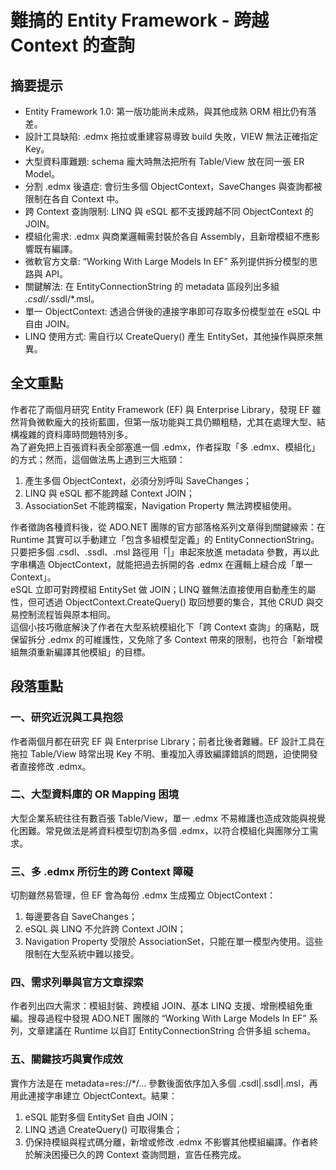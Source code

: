 # 難搞的 Entity Framework ‑ 跨越 Context 的查詢

## 摘要提示
- Entity Framework 1.0: 第一版功能尚未成熟，與其他成熟 ORM 相比仍有落差。  
- 設計工具缺陷: .edmx 拖拉或重建容易導致 build 失敗，VIEW 無法正確指定 Key。  
- 大型資料庫難題: schema 龐大時無法把所有 Table/View 放在同一張 ER Model。  
- 分割 .edmx 後遺症: 會衍生多個 ObjectContext，SaveChanges 與查詢都被限制在各自 Context 中。  
- 跨 Context 查詢限制: LINQ 與 eSQL 都不支援跨越不同 ObjectContext 的 JOIN。  
- 模組化需求: .edmx 與商業邏輯需封裝於各自 Assembly，且新增模組不應影響既有編譯。  
- 微軟官方文章: “Working With Large Models In EF” 系列提供拆分模型的思路與 API。  
- 關鍵解法: 在 EntityConnectionString 的 metadata 區段列出多組 *.csdl/*.ssdl/*.msl。  
- 單一 ObjectContext: 透過合併後的連接字串即可存取多份模型並在 eSQL 中自由 JOIN。  
- LINQ 使用方式: 需自行以 CreateQuery<T>() 產生 EntitySet，其他操作與原來無異。  

## 全文重點
作者花了兩個月研究 Entity Framework (EF) 與 Enterprise Library，發現 EF 雖然背負微軟龐大的技術藍圖，但第一版功能與工具仍顯粗糙，尤其在處理大型、結構複雜的資料庫時問題特別多。  
為了避免把上百張資料表全部塞進一個 .edmx，作者採取「多 .edmx、模組化」的方式；然而，這個做法馬上遇到三大瓶頸：  
1) 產生多個 ObjectContext，必須分別呼叫 SaveChanges；  
2) LINQ 與 eSQL 都不能跨越 Context JOIN；  
3) AssociationSet 不能跨檔案，Navigation Property 無法跨模組使用。  

作者徵詢各種資料後，從 ADO.NET 團隊的官方部落格系列文章得到關鍵線索：在 Runtime 其實可以手動建立「包含多組模型定義」的 EntityConnectionString。只要把多個 .csdl、.ssdl、.msl 路徑用「|」串起來放進 metadata 參數，再以此字串構造 ObjectContext，就能把過去拆開的各 .edmx 在邏輯上縫合成「單一 Context」。  
eSQL 立即可對跨模組 EntitySet 做 JOIN；LINQ 雖無法直接使用自動產生的屬性，但可透過 ObjectContext.CreateQuery<T>() 取回想要的集合，其他 CRUD 與交易控制流程皆與原本相同。  
這個小技巧徹底解決了作者在大型系統模組化下「跨 Context 查詢」的痛點，既保留拆分 .edmx 的可維護性，又免除了多 Context 帶來的限制，也符合「新增模組無須重新編譯其他模組」的目標。

## 段落重點
### 一、研究近況與工具抱怨
作者兩個月都在研究 EF 與 Enterprise Library；前者比後者難纏。EF 設計工具在拖拉 Table/View 時常出現 Key 不明、重複加入導致編譯錯誤的問題，迫使開發者直接修改 .edmx。

### 二、大型資料庫的 OR Mapping 困境
大型企業系統往往有數百張 Table/View，單一 .edmx 不易維護也造成效能與視覺化困難。常見做法是將資料模型切割為多個 .edmx，以符合模組化與團隊分工需求。

### 三、多 .edmx 所衍生的跨 Context 障礙
切割雖然易管理，但 EF 會為每份 .edmx 生成獨立 ObjectContext：  
1) 每邊要各自 SaveChanges；  
2) eSQL 與 LINQ 不允許跨 Context JOIN；  
3) Navigation Property 受限於 AssociationSet，只能在單一模型內使用。這些限制在大型系統中難以接受。

### 四、需求列舉與官方文章探索
作者列出四大需求：模組封裝、跨模組 JOIN、基本 LINQ 支援、增刪模組免重編。搜尋過程中發現 ADO.NET 團隊的 “Working With Large Models In EF” 系列，文章建議在 Runtime 以自訂 EntityConnectionString 合併多組 schema。

### 五、關鍵技巧與實作成效
實作方法是在 metadata=res://*/… 參數後面依序加入多個 .csdl|.ssdl|.msl，再用此連接字串建立 ObjectContext。結果：  
1) eSQL 能對多個 EntitySet 自由 JOIN；  
2) LINQ 透過 CreateQuery<T>() 可取得集合；  
3) 仍保持模組與程式碼分離，新增或修改 .edmx 不影響其他模組編譯。作者終於解決困擾已久的跨 Context 查詢問題，宣告任務完成。
